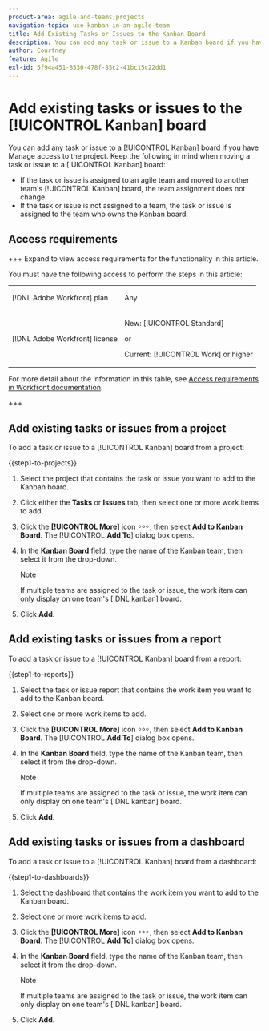 ```yaml
---
product-area: agile-and-teams;projects
navigation-topic: use-kanban-in-an-agile-team
title: Add Existing Tasks or Issues to the Kanban Board
description: You can add any task or issue to a Kanban board if you have Manage access to the project.
author: Courtney
feature: Agile
exl-id: 5f94a451-8530-478f-85c2-41bc15c22dd1
---
```

# Add existing tasks or issues to the [!UICONTROL Kanban] board

<!-- Audited: 4/2025 -->

You can add any task or issue to a [!UICONTROL Kanban] board if you have Manage access to the project. Keep the following in mind when moving a task or issue to a [!UICONTROL Kanban] board:

* If the task or issue is assigned to an agile team and moved to another team's [!UICONTROL Kanban] board, the team assignment does not change.
* If the task or issue is not assigned to a team, the task or issue is assigned to the team who owns the Kanban board.

## Access requirements

+++ Expand to view access requirements for the functionality in this article.

You must have the following access to perform the steps in this article:

<table style="table-layout:auto"> 
 <col> 
 </col> 
 <col> 
 </col> 
 <tbody> 
  <tr> 
   <td role="rowheader">[!DNL Adobe Workfront] plan</td> 
   <td> <p>Any</p> </td> 
  </tr> 
  <tr> 
   <td role="rowheader">[!DNL Adobe Workfront] license</td> 
   <td> <p>New: [!UICONTROL Standard]</p> 
   or
   <p>Current: [!UICONTROL Work] or higher</p> </td> 
  </tr>
 </tbody> 
</table>

For more detail about the information in this table, see [Access requirements in Workfront documentation](/help/quicksilver/administration-and-setup/add-users/access-levels-and-object-permissions/access-level-requirements-in-documentation.md).

+++

## Add existing tasks or issues from a project

To add a task or issue to a [!UICONTROL Kanban] board from a project:

{{step1-to-projects}}

1. Select the project that contains the task or issue you want to add to the Kanban board.
1. Click either the **Tasks** or **Issues** tab, then select one or more work items to add.
1. Click the **[!UICONTROL More]** icon ![More icon](assets/more-icon.png), then select **Add to Kanban Board**. The [!UICONTROL **Add To**] dialog box opens.
1. In the **Kanban Board** field, type the name of the Kanban team, then select it from the drop-down.

   >[!NOTE]
   >
   >If multiple teams are assigned to the task or issue, the work item can only display on one team's [!DNL kanban] board.
1. Click **Add**.


## Add existing tasks or issues from a report

To add a task or issue to a [!UICONTROL Kanban] board from a report:

{{step1-to-reports}}

1. Select the task or issue report that contains the work item you want to add to the Kanban board.
1. Select one or more work items to add.
1. Click the **[!UICONTROL More]** icon ![More icon](assets/more-icon.png), then select **Add to Kanban Board**. The [!UICONTROL **Add To**] dialog box opens.
1. In the **Kanban Board** field, type the name of the Kanban team, then select it from the drop-down.

   >[!NOTE]
   >
   >If multiple teams are assigned to the task or issue, the work item can only display on one team's [!DNL kanban] board.
1. Click **Add**.



## Add existing tasks or issues from a dashboard

To add a task or issue to a [!UICONTROL Kanban] board from a dashboard:

{{step1-to-dashboards}}

1. Select the dashboard that contains the work item you want to add to the Kanban board.
1. Select one or more work items to add.
1. Click the **[!UICONTROL More]** icon ![More icon](assets/more-icon.png), then select **Add to Kanban Board**. The [!UICONTROL **Add To**] dialog box opens.
1. In the **Kanban Board** field, type the name of the Kanban team, then select it from the drop-down.

   >[!NOTE]
   >
   >If multiple teams are assigned to the task or issue, the work item can only display on one team's [!DNL kanban] board.
   
1. Click **Add**.